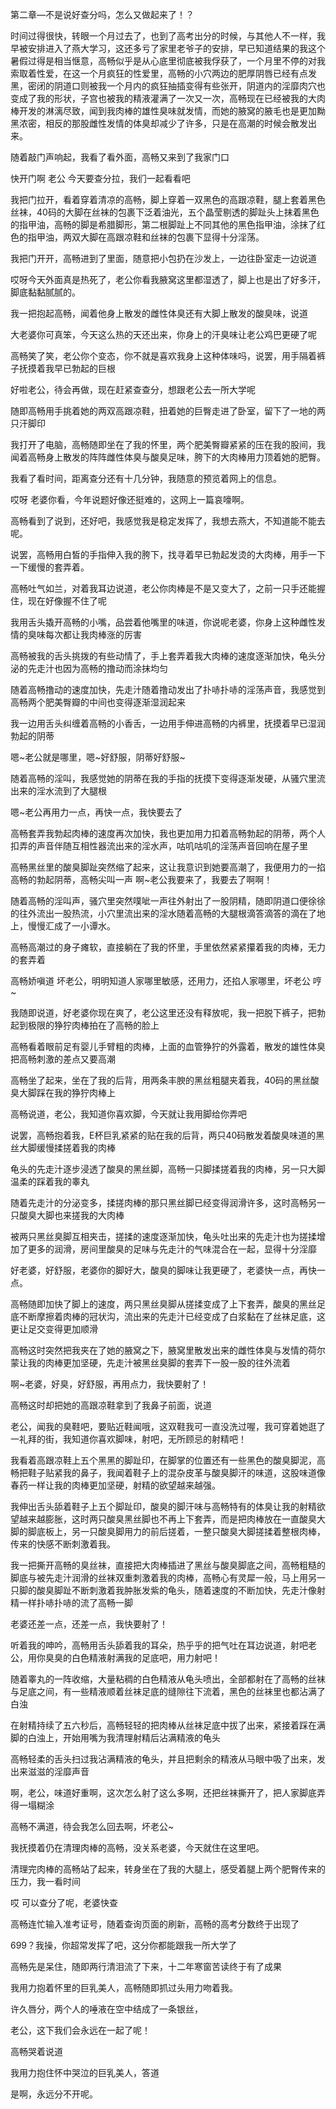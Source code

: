 第二章—不是说好查分吗，怎么又做起来了！？



时间过得很快，转眼一个月过去了，也到了高考出分的时候，与其他人不一样，我早被安排进入了燕大学习，这还多亏了家里老爷子的安排，早已知道结果的我这个暑假过得是相当惬意，高畅似乎是从心底里彻底被我俘获了，一个月里不停的对我索取着性爱，在这一个月疯狂的性爱里，高畅的小穴两边的肥厚阴唇已经有点发黑，密闭的阴道口则被我一个月内的疯狂抽插变得有些张开，阴道内的淫靡肉穴也变成了我的形状，子宫也被我的精液灌满了一次又一次，高畅现在已经被我的大肉棒开发的淋漓尽致，闻到我肉棒的雄性臭味就发情，而她的腋窝的腋毛也是更加黝黑浓密，相反的那股雌性发情的体臭却减少了许多，只是在高潮的时候会散发出来。

随着敲门声响起，我看了看外面，高畅又来到了我家门口

快开门啊 老公 今天要查分拉，我们一起看看吧

我把门拉开，看着穿着清凉的高畅，脚上穿着一双黑色的高跟凉鞋，腿上套着黑色丝袜，40码的大脚在丝袜的包裹下泛着油光，五个晶莹剔透的脚趾头上抹着黑色的指甲油，高畅的脚是希腊脚形，第二根脚趾上不同其他的黑色指甲油，涂抹了红色的指甲油，两双大脚在高跟凉鞋和丝袜的包裹下显得十分淫荡。

我把门开开，高畅进到了里面，随意把小包扔在沙发上，一边往卧室走一边说道

哎呀今天外面真是热死了，老公你看我腋窝这里都湿透了，脚上也是出了好多汗，脚底黏黏腻腻的。

我一把抱起高畅，闻着他身上散发的雌性体臭还有大脚上散发的酸臭味，说道

大老婆你可真笨，今天这么热的天还出来，你身上的汗臭味让老公鸡巴更硬了呢

高畅笑了笑，老公你个变态，你不就是喜欢我身上这种体味吗，说罢，用手隔着裤子抚摸着我早已勃起的巨根

好啦老公，待会再做，现在赶紧查查分，想跟老公去一所大学呢

随即高畅用手挑着她的两双高跟凉鞋，扭着她的巨臀走进了卧室，留下了一地的两只汗脚印

我打开了电脑，高畅随即坐在了我的怀里，两个肥美臀瓣紧紧的压在我的股间，我闻着高畅身上散发的阵阵雌性体臭与酸臭足味，胯下的大肉棒用力顶着她的肥臀。

我看了看时间，距离查分还有十几分钟，我随意的预览着网上的信息。

哎呀 老婆你看，今年说题好像还挺难的，这网上一篇哀嚎啊。

高畅看到了说到，还好吧，我感觉我是稳定发挥了，我想去燕大，不知道能不能去呢。

说罢，高畅用白皙的手指伸入我的胯下，找寻着早已勃起发烫的大肉棒，用手一下一下缓慢的套弄着。

高畅吐气如兰，对着我耳边说道，老公你肉棒是不是又变大了，之前一只手还能握住，现在好像握不住了呢

我用舌头撬开高畅的小嘴，品尝着他嘴里的味道，你说呢老婆，你身上这种雌性发情的臭味每次都让我肉棒涨的厉害

高畅被我的舌头挑拨的有些动情了，手上套弄着我大肉棒的速度逐渐加快，龟头分泌的先走汁也因为高畅的撸动而涂抹均匀

随着高畅撸动的速度加快，先走汁随着撸动发出了扑哧扑哧的淫荡声音，我感觉到高畅两个肥美臀瓣的中间也变得逐渐湿润起来

我一边用舌头纠缠着高畅的小香舌，一边用手伸进高畅的内裤里，抚摸着早已湿润勃起的阴蒂

嗯~老公就是哪里，嗯~好舒服，阴蒂好舒服~

随着高畅的淫叫，我感觉她的阴蒂在我的手指的抚摸下变得逐渐发硬，从骚穴里流出来的淫水流到了大腿根

嗯~老公再用力一点，再快一点，我快要去了

高畅套弄我勃起肉棒的速度再次加快，我也更加用力扣着高畅勃起的阴蒂，两个人扣弄的声音伴随互相性器流出来的淫水声，咕叽咕叽的淫荡声音回响在屋子里

高畅黑丝里的酸臭脚趾突然缩了起来，这让我意识到她要高潮了，我便用力的一掐高畅的勃起阴蒂，高畅尖叫一声 啊~老公我要来了，我要去了啊啊！

随着高畅的淫叫声，骚穴里突然噗呲一声往外射出了一股阴精，随即阴道口便徐徐的往外流出一股热流，小穴里流出来的淫水随着高畅的大腿根滴答滴答的滴在了地上，慢慢汇成了一小谭水。

高畅高潮过的身子瘫软，直接躺在了我的怀里，手里依然紧紧攥着我的肉棒，无力的套弄着

高畅娇嗔道 坏老公，明明知道人家哪里敏感，还用力，还掐人家哪里，坏老公 哼~

我随即说道，好老婆你现在爽了，老公这里还没有释放呢，我一把脱下裤子，把勃起到极限的狰狞肉棒拍在了高畅的脸上

高畅看着眼前足有婴儿手臂粗的肉棒，上面的血管狰狞的外露着，散发的雄性体臭把高畅刺激的差点又要高潮

高畅坐了起来，坐在了我的后背，用两条丰腴的黑丝粗腿夹着我，40码的黑丝酸臭大脚踩在我的狰狞肉棒上

高畅说道，老公，我知道你喜欢脚，今天就让我用脚给你弄吧

说罢，高畅抱着我，E杯巨乳紧紧的贴在我的后背，两只40码散发着酸臭味道的黑丝大脚缓慢揉搓着我的肉棒

龟头的先走汁逐步浸透了酸臭的黑丝脚，高畅一只脚揉搓着我的肉棒，另一只大脚温柔的踩着我的睾丸

随着先走汁的分泌变多，揉搓肉棒的那只黑丝脚已经变得润滑许多，这时高畅另一只酸臭大脚也来搓我的大肉棒

被两只黑丝臭脚互相夹击，搓揉的速度逐渐加快，龟头吐出来的先走汁也为搓揉增加了更多的润滑，房间里酸臭的足味与先走汁的气味混合在一起，显得十分淫靡

好老婆，好舒服，老婆你的脚好大，酸臭的脚味让我更硬了，老婆快一点，再快一点。

高畅随即加快了脚上的速度，两只黑丝臭脚从搓揉变成了上下套弄，酸臭的黑丝足底不断摩擦着肉棒的冠状沟，流出来的先走汁已经变成了白浆黏在了丝袜足底，这更让足交变得更加顺滑

高畅这时突然把我夹在了她的腋窝之下，腋窝里散发出来的雌性体臭与发情的荷尔蒙让我的肉棒更加坚硬，先走汁被黑丝臭脚的套弄下一股一股的往外流着

啊~老婆，好臭，好舒服，再用点力，我快要射了！

高畅这时却把她的高跟凉鞋拿到了我鼻子前面，说道

老公，闻我的臭鞋吧，要贴近鞋闻哦，这双鞋我可一直没洗过喔，我可穿着她逛了一礼拜的街，我知道你喜欢脚味，射吧，无所顾忌的射精吧！

我看着高跟凉鞋上五个黑黑的脚趾印，在脚掌的位置还有一些黑色的酸臭脚泥，高畅把鞋子贴紧我的鼻子，我闻着鞋子上的混杂皮革与酸臭脚汗的味道，这股味道像春药一样让我的肉棒更加坚硬，射精的欲望越来越强。

我伸出舌头舔着鞋子上五个脚趾印，酸臭的脚汗味与高畅特有的体臭让我的射精欲望越来越膨胀，这时两只酸臭黑丝脚也不再上下套弄，而是把肉棒放在一直酸臭大脚的脚底板上，另一只酸臭脚用力的前后搓着，一整只酸臭大脚搓揉着整根肉棒，传来的快感不断刺激着我。

我一把撕开高畅的臭丝袜，直接把大肉棒插进了黑丝与酸臭脚底之间，高畅粗糙的脚底与被先走汁润滑的丝袜双重刺激着我的肉棒，高畅心有灵犀一般，马上用另一只脚的酸臭脚趾不断刺激着我肿胀发紫的龟头，随着速度的不断加快，先走汁像射精一样扑哧扑哧的流了高畅一脚

老婆还差一点，还差一点，我快要射了！

听着我的呻吟，高畅用舌头舔着我的耳朵，热乎乎的把气吐在耳边说道，射吧老公，用你臭臭的白色精液射满我的足底吧，用力射吧！

随着睾丸的一阵收缩，大量粘稠的白色精液从龟头喷出，全部都射在了高畅的丝袜与足底之间，有一些精液顺着丝袜足底的缝隙往下流着，黑色的丝袜里也都沾满了白浊

在射精持续了五六秒后，高畅轻轻的把肉棒从丝袜足底中拔了出来，紧接着踩在满脚的白浊上，开始用嘴为我清理射精后沾满精液的龟头

高畅轻柔的舌头扫过我沾满精液的龟头，并且把剩余的精液从马眼中吸了出来，发出来滋滋的淫靡声音

啊，老公，味道好重啊，这次怎么射了这么多啊，还把丝袜撕开了，把人家脚底弄得一塌糊涂

高畅不满道，待会我怎么回去啊，坏老公~

我抚摸着仍在清理肉棒的高畅，没关系老婆，今天就住在这里吧。

清理完肉棒的高畅站了起来，转身坐在了我的大腿上，感受着腿上两个肥臀传来的压力，我一看时间

哎 可以查分了呢，老婆快查

高畅连忙输入准考证号，随着查询页面的刷新，高畅的高考分数终于出现了

699？我操，你超常发挥了吧，这分你都能跟我一所大学了

高畅先是呆住，随即两行清泪流了下来，十二年寒窗苦读终于有了成果

我用力抱着怀里的巨乳美人，高畅随即抓过头用力吻着我。

许久唇分，两个人的唾液在空中结成了一条银丝，

老公，这下我们会永远在一起了呢！

高畅哭着说道

我用力抱住怀中哭泣的巨乳美人，答道

是啊，永远分不开呢。